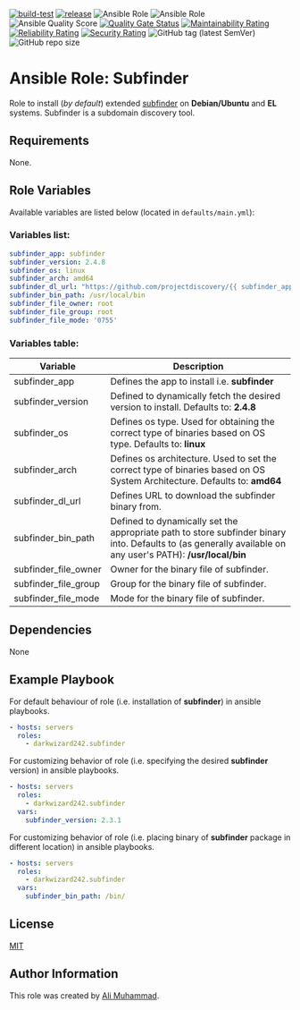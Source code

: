 [![build-test](https://github.com/darkwizard242/ansible-role-subfinder/workflows/build-and-test/badge.svg?branch=master)](https://github.com/darkwizard242/ansible-role-subfinder/actions?query=workflow%3Abuild-and-test) [![release](https://github.com/darkwizard242/ansible-role-subfinder/workflows/release/badge.svg)](https://github.com/darkwizard242/ansible-role-subfinder/actions?query=workflow%3Arelease) ![Ansible Role](https://img.shields.io/ansible/role/47867?color=dark%20green%20) ![Ansible Role](https://img.shields.io/ansible/role/d/47867?label=role%20downloads) ![Ansible Quality Score](https://img.shields.io/ansible/quality/47867?label=ansible%20quality%20score) [![Quality Gate Status](https://sonarcloud.io/api/project_badges/measure?project=ansible-role-subfinder&metric=alert_status)](https://sonarcloud.io/dashboard?id=ansible-role-subfinder) [![Maintainability Rating](https://sonarcloud.io/api/project_badges/measure?project=ansible-role-subfinder&metric=sqale_rating)](https://sonarcloud.io/dashboard?id=ansible-role-subfinder) [![Reliability Rating](https://sonarcloud.io/api/project_badges/measure?project=ansible-role-subfinder&metric=reliability_rating)](https://sonarcloud.io/dashboard?id=ansible-role-subfinder) [![Security Rating](https://sonarcloud.io/api/project_badges/measure?project=ansible-role-subfinder&metric=security_rating)](https://sonarcloud.io/dashboard?id=ansible-role-subfinder) ![GitHub tag (latest SemVer)](https://img.shields.io/github/tag/darkwizard242/ansible-role-subfinder?label=release) ![GitHub repo size](https://img.shields.io/github/repo-size/darkwizard242/ansible-role-subfinder?color=orange&style=flat-square)

# Ansible Role: Subfinder

Role to install (_by default_) extended [subfinder](https://github.com/projectdiscovery/subfinder) on **Debian/Ubuntu** and **EL** systems. Subfinder is a subdomain discovery tool.

## Requirements

None.

## Role Variables

Available variables are listed below (located in `defaults/main.yml`):

### Variables list:

```yaml
subfinder_app: subfinder
subfinder_version: 2.4.8
subfinder_os: linux
subfinder_arch: amd64
subfinder_dl_url: "https://github.com/projectdiscovery/{{ subfinder_app }}/releases/download/v{{ subfinder_version }}/{{ subfinder_app }}_{{ subfinder_version }}_{{ subfinder_os}}_{{ subfinder_arch }}.tar.gz"
subfinder_bin_path: /usr/local/bin
subfinder_file_owner: root
subfinder_file_group: root
subfinder_file_mode: '0755'
```

### Variables table:

Variable             | Description
-------------------- | -----------------------------------------------------------------------------------------------------------------------------------------------------------
subfinder_app        | Defines the app to install i.e. **subfinder**
subfinder_version    | Defined to dynamically fetch the desired version to install. Defaults to: **2.4.8**
subfinder_os         | Defines os type. Used for obtaining the correct type of binaries based on OS type. Defaults to: **linux**
subfinder_arch       | Defines os architecture. Used to set the correct type of binaries based on OS System Architecture. Defaults to: **amd64**
subfinder_dl_url     | Defines URL to download the subfinder binary from.
subfinder_bin_path   | Defined to dynamically set the appropriate path to store subfinder binary into. Defaults to (as generally available on any user's PATH): **/usr/local/bin**
subfinder_file_owner | Owner for the binary file of subfinder.
subfinder_file_group | Group for the binary file of subfinder.
subfinder_file_mode  | Mode for the binary file of subfinder.

## Dependencies

None

## Example Playbook

For default behaviour of role (i.e. installation of **subfinder**) in ansible playbooks.

```yaml
- hosts: servers
  roles:
    - darkwizard242.subfinder
```

For customizing behavior of role (i.e. specifying the desired **subfinder** version) in ansible playbooks.

```yaml
- hosts: servers
  roles:
    - darkwizard242.subfinder
  vars:
    subfinder_version: 2.3.1
```

For customizing behavior of role (i.e. placing binary of **subfinder** package in different location) in ansible playbooks.

```yaml
- hosts: servers
  roles:
    - darkwizard242.subfinder
  vars:
    subfinder_bin_path: /bin/
```

## License

[MIT](https://github.com/darkwizard242/ansible-role-subfinder/blob/master/LICENSE)

## Author Information

This role was created by [Ali Muhammad](https://www.alimuhammad.dev/).
